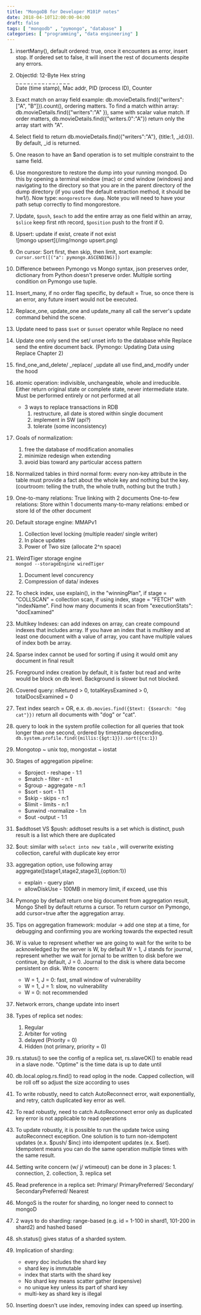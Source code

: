 ```yaml
---
title: "MongoDB for Developer M101P notes"
date: 2018-04-10T12:00:00-04:00
draft: false
tags: [ "mongodb" , "pymongo", "database" ]
categories: [ "programming", "data engineering" ]
---
```




1. insertMany(), default ordered: true, once it encounters as error, insert stop. If ordered set to false, it will insert the rest of documents despite any errors.

2. ObjectId: 12-Byte Hex string  
   _ _ _ _ , _ _ _ , _ _ , _ _ _  
   Date (time stamp), Mac addr, PID (process ID), Counter

3. Exact match on array field example: db.movieDetails.find({"writers": ["A", "B"]}).count(), ordering matters. To find a match within array: db.movieDetails.find({"writers":"A" }), same with scalar value match. If order matters, db.movieDetails.find({"writers.0":"A"}) return only the array start with "A".

4. Select field to return db.movieDetails.find({"writers":"A"}, {title:1, _id:0}). By default, _id is returned. 

5. One reason to have an $and operation is to set multiple constraint to the same field.

6. Use mongorestore to restore the dump into your running mongod. Do this by opening a terminal window (mac) or cmd window (windows) and navigating to the directory so that you are in the parent directory of the dump directory (if you used the default extraction method, it should be hw1/). Now type: `mongorestore dump`. Note you will need to have your path setup correctly to find mongorestore.

7. Update, `$push`, `$each` to add the entire array as one field within an array, `$slice` keep first nth record, `$position` push to the front if 0.

8. Upsert: update if exist, create if not exist  
   ![mongo upsert](/img/mongo upsert.png)

9. On cursor: Sort first, then skip, then limit, sort example: `cursor.sort([("a": pymongo.ASCENDING)])`

10. Difference between Pymongo vs Mongo syntax, json preserves order, dictionary from Python doesn't preserve order. Multiple sorting condition on Pymongo use tuple.

11. Insert_many, if no order flag specific, by default = True, so once there is an error, any future insert would not be executed.

12. Replace_one, update_one and update_many all call the server's update command behind the scene.

13. Update need to pass `$set` or `$unset` operator while Replace no need

14. Update one only send the set/ unset info to the database while Replace send the entire document back. (Pymongo: Updating Data using Replace Chapter 2)

15. find_one_and_delete/ _replace/ _update all use find_and_modify under the hood

16. atomic operation: indivisible, unchangeable, whole and irreducible. Either return original state or complete state, never intermediate state. Must be performed entirely or not performed at all

    - 3 ways to replace transactions in RDB
      1. restructure, all date is stored within single document
      2. implement in SW (api?)
      3. tolerate (some inconsistency)

17. Goals of normalization:

    1. free the database of modification anomalies
    2. minimize redesign when extending
    3. avoid bias toward any particular access pattern

18. Normalized tables in third normal form: every non-key attribute in the table must provide a fact about the whole key and nothing but the key. (courtroom: telling the truth, the whole truth, nothing but the truth.)

19. One-to-many relations: True linking with 2 documents
    One-to-few relations: Store within 1 documents
    many-to-many relations: embed or store Id of the other document

20. Default storage engine: MMAPv1

    1. Collection level locking (multiple reader/ single writer)
    2. In place updates
    3. Power of Two size (allocate 2^n space)

21. WeirdTiger storage engine   
     `mongod --storageEngine wiredTiger`  

     1. Document level concurency
     2. Compression of data/ indexes

22. To check index, use explain(), in the "winningPlan", if stage = "COLLSCAN" = collection scan, if using index, stage = "FETCH" with "indexName". Find how many documents it scan from "executionStats": "docExamined"

23. Multikey Indexes: can add indexes on array, can create compound indexes that includes array. If you have an index that is multikey and at least one document with a value of array, you cant have multiple values of index both be array.

24. Sparse index cannot be used for sorting if using it would omit any document in final result

25. Foreground index creation by default, it is faster but read and write would be block on db level. Background is slower but not blocked.

26. Covered query: nRetured > 0, totalKeysExamined > 0, totalDocsExamined = 0

27. Text index search = OR, e.x. `db.movies.find({$text: {$search: "dog cat"}})` return all documents with "dog" or "cat".

28. query to look in the system profile collection for all queries that took longer than one second, ordered by timestamp descending. `db.system.profile.find({millis:{$gt:1}}).sort({ts:1})`

29. Mongotop ~ unix top, mongostat ~ iostat

30. Stages of aggregation pipeline:

    - $project - reshape - 1:1
    - $match - filter - n:1
    - $group - aggregate - n:1
    - $sort - sort - 1:1
    - $skip - skips - n:1
    - $limit - limits - n:1
    - $unwind -normalize - 1:n
    - $out -output - 1:1

31. $addtoset VS $push: addtoset results is a set which is distinct, push result is a list which there are duplicated

32. $out: similar with `select into new table` , will overwrite existing collection, careful with duplicate key error

33. aggregation option, use following array aggregate([stage1,stage2,stage3],{option:1})

    - explain - query plan
    - allowDiskUse - 100MB in memory limit, if exceed, use this

34. Pymongo by default return one big document from aggregation result, Mongo Shell by default returns a cursor. To return cursor on Pymongo, add cursor=true after the aggregation array.

35. Tips on aggregation framework: modular -> add one step at a time, for debugging and confirming you are working towards the expected result

36. W is value to represent whether we are going to wait for the write to be acknowledged by the server is W, by default W = 1, J stands for journal, represent whether we wait for jornal to be written to disk before we continue, by default, J = 0. Journal to the disk is where data become persistent on disk.
    Write concern:

    - W = 1, J = 0: fast, small window of vulnerability 
    - W = 1, J = 1: slow, no vulnerability  
    - W = 0: not recommended

37. Network errors, change update into insert 

38. Types of replica set nodes:

    1. Regular
    2. Arbiter for voting
    3. delayed (Priority = 0)
    4. Hidden (not primary, priority = 0)

39. rs.status() to see the config of a replica set, rs.slaveOK() to enable read in a slave node. "Optime" is the time data is up to date until

40. db.local.oplog.rs.find() to read oplog in the node. Capped collection, will be roll off so adjust the size according to uses

41. To write robustly, need to catch AutoReconnect error, wait exponentially, and retry, catch duplicated key error as well.

42. To read robustly, need to catch AutoReconnect error only as duplicated key error is not applicable to read operations

43. To update robustly, it is possible to run the update twice using autoReconnect exception. One solution is to turn non-idempotent updates (e.x. \$push/ \$inc) into idempotent updates (e.x. $set). Idempotent means you can do the same operation multiple times with the same result.

44. Setting write concern (w/ j/ wtimeout) can be done in 3 places: 1. connection, 2. collection, 3. replica set

45. Read preference in a replica set: Primary/ PrimaryPreferred/ Secondary/ SecondaryPreferred/ Nearest

46. MongoS is the router for sharding, no longer need to connect to mongoD

47. 2 ways to do sharding: range-based (e.g. id = 1-100 in shard1, 101-200 in shard2) and hashed based

48. sh.status() gives status of a sharded system.

49. Implication of sharding:

    - every doc includes the shard key
    - shard key is immutable
    - index that starts with the shard key
    - No shard key means scatter gather (expensive)
    - no unique key unless its part of shard key
    - multi-key as shard key is illegal

50. Inserting doesn't use index, removing index can speed up inserting.

    ​